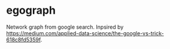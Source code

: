 # egograph
Network graph from google search. Inpsired by https://medium.com/applied-data-science/the-google-vs-trick-618c8fd5359f.